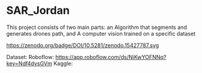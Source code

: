 # SAR_Jordan
This project consists of two main parts: an Algorithm that segments and generates drones path, and A computer vision trained on a specific dataset


https://zenodo.org/badge/DOI/10.5281/zenodo.15427787.svg


Dataset: 
Roboflow: https://app.roboflow.com/ds/NiKwYOFNNq?key=Ndf4dysGVm
Kaggle: 
